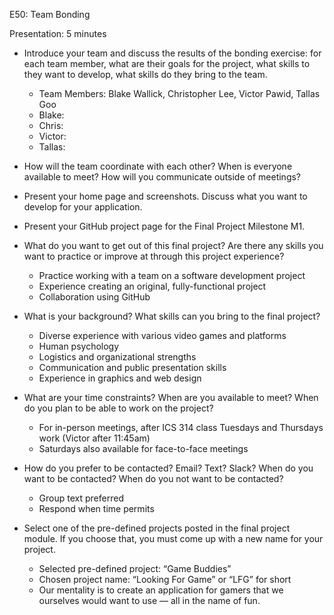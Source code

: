 E50: Team Bonding

Presentation: 5 minutes

* Introduce your team and discuss the results of the bonding exercise: for each team member, what are their goals for the project, what skills to they want to develop, what skills do they bring to the team.
  * Team Members: Blake Wallick, Christopher Lee, Victor Pawid, Tallas Goo
  * Blake:
  * Chris:
  * Victor:
  * Tallas:
* How will the team coordinate with each other? When is everyone available to meet? How will you communicate outside of meetings?
* Present your home page and screenshots. Discuss what you want to develop for your application.
* Present your GitHub project page for the Final Project Milestone M1.



* What do you want to get out of this final project? Are there any skills you want to practice or improve at through this project experience?
  * Practice working with a team on a software development project
  * Experience creating an original, fully-functional project
  * Collaboration using GitHub

* What is your background? What skills can you bring to the final project?
  * Diverse experience with various video games and platforms
  * Human psychology
  * Logistics and organizational strengths
  * Communication and public presentation skills
  * Experience in graphics and web design

* What are your time constraints? When are you available to meet? When do you plan to be able to work on the project?
  * For in-person meetings, after ICS 314 class Tuesdays and Thursdays work (Victor after 11:45am)
  * Saturdays also available for face-to-face meetings

* How do you prefer to be contacted? Email? Text? Slack? When do you want to be contacted? When do you not want to be contacted?
  * Group text preferred
  * Respond when time permits

* Select one of the pre-defined projects posted in the final project module. If you choose that, you must come up with a new name for your project.
  * Selected pre-defined project: “Game Buddies”
  * Chosen project name: “Looking For Game” or “LFG” for short
  * Our mentality is to create an application for gamers that we ourselves would want to use — all in the name of fun.
